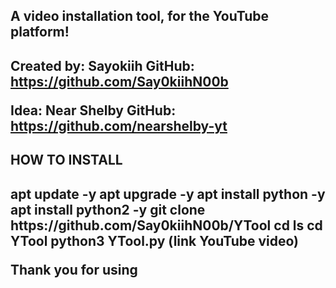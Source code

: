 <h2> A video installation tool, for the YouTube platform!<h2/>

Created by: Sayokiih
GitHub: https://github.com/Say0kiihN00b

Idea: Near Shelby 
GitHub: https://github.com/nearshelby-yt

<h2>HOW TO INSTALL<h2/>
apt update -y 
apt upgrade -y
apt install python -y
apt install python2 -y
git clone https://github.com/Say0kiihN00b/YTool
cd
ls
cd YTool
python3 YTool.py
(link YouTube video)

Thank you for using
